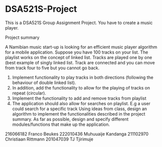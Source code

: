 # DSA521S-Project
This is a DSA521S Group Assignment Project.
You have to create a music player.

Project summary

A Namibian music start-up is looking for an efficient music player algorithm for a mobile application. Suppose 
you have 100 tracks on your list. The playlist works on the concept of linked list. Tracks are played one by 
one (best example of singly linked list. Track are connected and you can move from track four to five but you 
cannot go back.
1. Implement functionality to play tracks in both directions (following the behaviour of double linked list).
2. In addition, add the functionality to allow for the playing of tracks on repeat (circular).
3. Implement the functionality to add and remove tracks from playlist
4. The application should also allow for searches on playlist. E.g a user could search for a specific 
track 
Using ideas from class, design an algorithm to implement the functionalities described in the project 
summary. As far as possible, design and specify different modules/functions that make up the application.

216066182 Franco Beukes
222010436 Muhuuaije Kandanga
211102970 Christiaan Rittmann
201047039 TJ Tjirimuje
